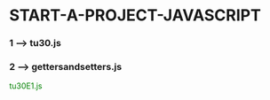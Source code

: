 # START-A-PROJECT-JAVASCRIPT
### 1 --> tu30.js
### 2 --> gettersandsetters.js
<span style="color: green">tu30E1.js</span>